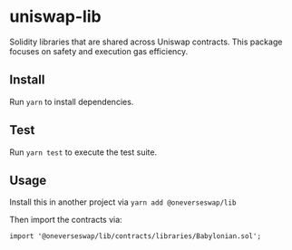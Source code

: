 # uniswap-lib

Solidity libraries that are shared across Uniswap contracts. This package focuses on safety and execution gas efficiency.

## Install

Run `yarn` to install dependencies.

## Test

Run `yarn test` to execute the test suite.

## Usage

Install this in another project via `yarn add @oneverseswap/lib`

Then import the contracts via:

```solidity
import '@oneverseswap/lib/contracts/libraries/Babylonian.sol';

```
